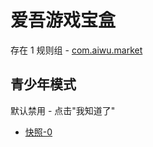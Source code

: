 # 爱吾游戏宝盒

存在 1 规则组 - [com.aiwu.market](/src/apps/com.aiwu.market.ts)

## 青少年模式

默认禁用 - 点击"我知道了"

- [快照-0](https://i.gkd.li/import/14032203)
